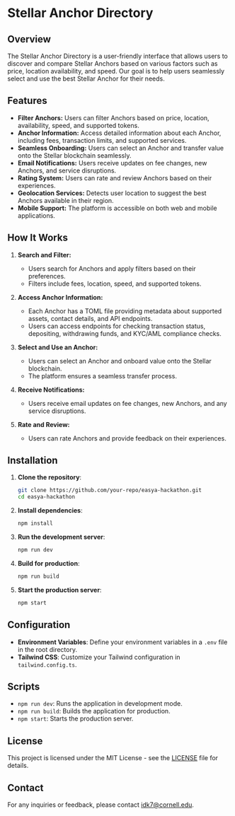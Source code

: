 # Stellar Anchor Directory

## Overview

The Stellar Anchor Directory is a user-friendly interface that allows users to discover and compare Stellar Anchors based on various factors such as price, location availability, and speed. Our goal is to help users seamlessly select and use the best Stellar Anchor for their needs.

## Features

- **Filter Anchors:** Users can filter Anchors based on price, location, availability, speed, and supported tokens.
- **Anchor Information:** Access detailed information about each Anchor, including fees, transaction limits, and supported services.
- **Seamless Onboarding:** Users can select an Anchor and transfer value onto the Stellar blockchain seamlessly.
- **Email Notifications:** Users receive updates on fee changes, new Anchors, and service disruptions.
- **Rating System:** Users can rate and review Anchors based on their experiences.
- **Geolocation Services:** Detects user location to suggest the best Anchors available in their region.
- **Mobile Support:** The platform is accessible on both web and mobile applications.

## How It Works

1. **Search and Filter:**
   - Users search for Anchors and apply filters based on their preferences.
   - Filters include fees, location, speed, and supported tokens.

2. **Access Anchor Information:**
   - Each Anchor has a TOML file providing metadata about supported assets, contact details, and API endpoints.
   - Users can access endpoints for checking transaction status, depositing, withdrawing funds, and KYC/AML compliance checks.

3. **Select and Use an Anchor:**
   - Users can select an Anchor and onboard value onto the Stellar blockchain.
   - The platform ensures a seamless transfer process.

4. **Receive Notifications:**
   - Users receive email updates on fee changes, new Anchors, and any service disruptions.

5. **Rate and Review:**
   - Users can rate Anchors and provide feedback on their experiences.

## Installation

1. **Clone the repository**:

    ```bash
    git clone https://github.com/your-repo/easya-hackathon.git
    cd easya-hackathon
    ```

2. **Install dependencies**:

    ```bash
    npm install
    ```

3. **Run the development server**:

    ```bash
    npm run dev
    ```

4. **Build for production**:

    ```bash
    npm run build
    ```

5. **Start the production server**:

    ```bash
    npm start
    ```

## Configuration

- **Environment Variables**: Define your environment variables in a `.env` file in the root directory.
- **Tailwind CSS**: Customize your Tailwind configuration in `tailwind.config.ts`.

## Scripts

- `npm run dev`: Runs the application in development mode.
- `npm run build`: Builds the application for production.
- `npm start`: Starts the production server.

## License

This project is licensed under the MIT License - see the [LICENSE](LICENSE) file for details.

## Contact

For any inquiries or feedback, please contact [idk7@cornell.edu](mailto:idk7@cornell.edu).

